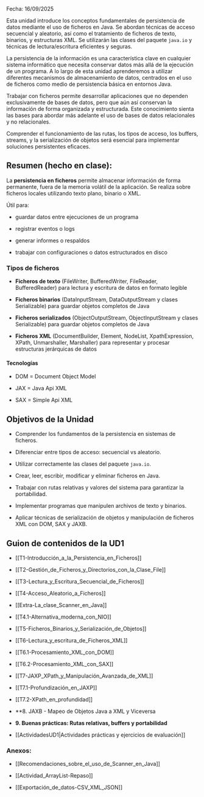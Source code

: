 Fecha: 16/09/2025

Esta unidad introduce los conceptos fundamentales de persistencia de datos mediante el uso de ficheros en Java. Se abordan técnicas de acceso secuencial y aleatorio, así como el tratamiento de ficheros de texto, binarios, y estructuras XML. Se utilizarán las clases del paquete `java.io` y técnicas de lectura/escritura eficientes y seguras.

La persistencia de la información es una característica clave en cualquier sistema informático que necesita conservar datos más allá de la ejecución de un programa. A lo largo de esta unidad aprenderemos a utilizar diferentes mecanismos de almacenamiento de datos, centrados en el uso de ficheros como medio de persistencia básica en entornos Java.

Trabajar con ficheros permite desarrollar aplicaciones que no dependen exclusivamente de bases de datos, pero que aún así conservan la información de forma organizada y estructurada. Este conocimiento sienta las bases para abordar más adelante el uso de bases de datos relacionales y no relacionales.

Comprender el funcionamiento de las rutas, los tipos de acceso, los buffers, streams, y la serialización de objetos será esencial para implementar soluciones persistentes eficaces.

## Resumen (hecho en clase):

La **persistencia en ficheros** permite almacenar información de forma permanente, fuera de la memoria volátil de la aplicación. Se realiza sobre ficheros locales utilizando texto plano, binario o XML. 

Útil para:

- guardar datos entre ejecuciones de un programa
    
- registrar eventos o logs
    
- generar informes o respaldos
    
- trabajar con configuraciones o datos estructurados en disco

### Tipos de ficheros

- **Ficheros de texto** (FileWriter, BufferedWriter, FileReader, BufferedReader) para lectura y escritura de datos en formato legible

- **Ficheros binarios** (DataInputStream, DataOutputStream y clases Serializable) para guardar objetos completos de Java

- **Ficheros serializados** (ObjectOutputStream, ObjectInputStream y clases Serializable) para guardar objetos completos de Java

- **Ficheros XML** (DocumentBuilder, Element, NodeList, XpathExpression, XPath, Unmarshaller, Marshaller) para representar y procesar estructuras jerárquicas de datos

#### Tecnologías

- DOM = Document Object Model

- JAX = Java Api XML

- SAX = Simple Api XML

## Objetivos de la Unidad

- Comprender los fundamentos de la persistencia en sistemas de ficheros.
    
- Diferenciar entre tipos de acceso: secuencial vs aleatorio.
    
- Utilizar correctamente las clases del paquete `java.io`.
    
- Crear, leer, escribir, modificar y eliminar ficheros en Java.
    
- Trabajar con rutas relativas y valores del sistema para garantizar la portabilidad.
    
- Implementar programas que manipulen archivos de texto y binarios.
    
- Aplicar técnicas de serialización de objetos y manipulación de ficheros XML con DOM, SAX y JAXB.


## Guion de contenidos de la UD1

- [[T1-Introducción_a_la_Persistencia_en_Ficheros]]

- [[T2-Gestión_de_Ficheros_y_Directorios_con_la_Clase_File]]

- [[T3-Lectura_y_Escritura_Secuencial_de_Ficheros]]

- [[T4-Acceso_Aleatorio_a_Ficheros]]

- [[Extra-La_clase_Scanner_en_Java]]

- [[T4.1-Alternativa_moderna_con_NIO]]

- [[T5-Ficheros_Binarios_y_Serialización_de_Objetos]]

- [[T6-Lectura_y_escritura_de_Ficheros_XML]]

- [[T6.1-Procesamiento_XML_con_DOM]]

- [[T6.2-Procesamiento_XML_con_SAX]]

- [[T7-JAXP_XPath_y_Manipulación_Avanzada_de_XML]]

- [[T7.1-Profundización_en_JAXP]]

- [[T7.2-XPath_en_profundidad]]
    
- **8. JAXB - Mapeo de Objetos Java a XML y Viceversa
    
- **9. Buenas prácticas: Rutas relativas, buffers y portabilidad**
    
- [[ActividadesUD1|Actividades prácticas y ejercicios de evaluación]]

### Anexos:

- [[Recomendaciones_sobre_el_uso_de_Scanner_en_Java]]

- [[Actividad_ArrayList-Repaso]]

- [[Exportación_de_datos-CSV_XML_JSON]]

